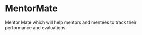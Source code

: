# MentorMate
Mentor Mate which will help mentors and mentees to track their performance and evaluations.
